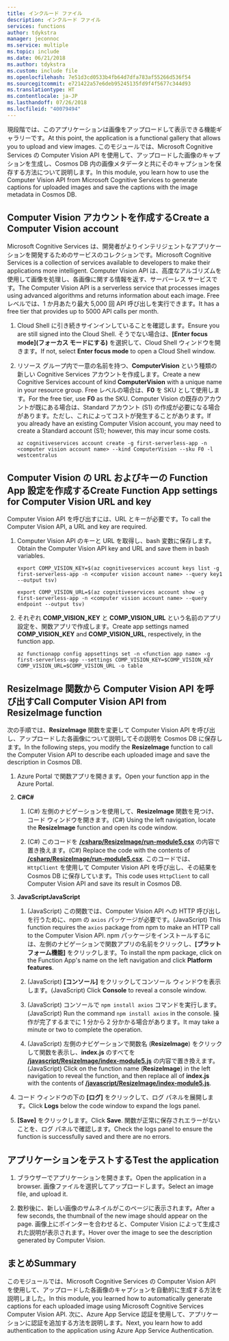 ```yaml
---
title: インクルード ファイル
description: インクルード ファイル
services: functions
author: tdykstra
manager: jeconnoc
ms.service: multiple
ms.topic: include
ms.date: 06/21/2018
ms.author: tdykstra
ms.custom: include file
ms.openlocfilehash: 7e51d3cd0533b4fb64d7dfa783af55266d536f54
ms.sourcegitcommit: e721422a57e6deb95245135fd9f4f5677c344d93
ms.translationtype: HT
ms.contentlocale: ja-JP
ms.lasthandoff: 07/26/2018
ms.locfileid: "40079494"
---
```

<span data-ttu-id="ee663-103">現段階では、このアプリケーションは画像をアップロードして表示できる機能ギャラリーです。</span><span class="sxs-lookup"><span data-stu-id="ee663-103">At this point, the application is a functional gallery that allows you to upload and view images.</span></span> <span data-ttu-id="ee663-104">このモジュールでは、Microsoft Cognitive Services の Computer Vision API を使用して、アップロードした画像のキャプションを生成し、Cosmos DB 内の画像メタデータと共にそのキャプションを保存する方法について説明します。</span><span class="sxs-lookup"><span data-stu-id="ee663-104">In this module, you learn how to use the Computer Vision API from Microsoft Cognitive Services to generate captions for uploaded images and save the captions with the image metadata in Cosmos DB.</span></span>

## <a name="create-a-computer-vision-account"></a><span data-ttu-id="ee663-105">Computer Vision アカウントを作成する</span><span class="sxs-lookup"><span data-stu-id="ee663-105">Create a Computer Vision account</span></span>

<span data-ttu-id="ee663-106">Microsoft Cognitive Services は、開発者がよりインテリジェントなアプリケーションを開発するためのサービスのコレクションです。</span><span class="sxs-lookup"><span data-stu-id="ee663-106">Microsoft Cognitive Services is a collection of services available to developers to make their applications more intelligent.</span></span> <span data-ttu-id="ee663-107">Computer Vision API は、高度なアルゴリズムを使用して画像を処理し、各画像に関する情報を返す、サーバーレス サービスです。</span><span class="sxs-lookup"><span data-stu-id="ee663-107">The Computer Vision API is a serverless service that processes images using advanced algorithms and returns information about each image.</span></span> <span data-ttu-id="ee663-108">Free レベルでは、1 か月あたり最大 5,000 回 API 呼び出しを実行できます。</span><span class="sxs-lookup"><span data-stu-id="ee663-108">It has a free tier that provides up to 5000 API calls per month.</span></span>

1. <span data-ttu-id="ee663-109">Cloud Shell に引き続きサインインしていることを確認します。</span><span class="sxs-lookup"><span data-stu-id="ee663-109">Ensure you are still signed into the Cloud Shell.</span></span> <span data-ttu-id="ee663-110">そうでない場合は、**[Enter focus mode]\(フォーカス モードにする\)** を選択して、Cloud Shell ウィンドウを開きます。</span><span class="sxs-lookup"><span data-stu-id="ee663-110">If not, select **Enter focus mode** to open a Cloud Shell window.</span></span> 

1. <span data-ttu-id="ee663-111">リソース グループ内で一意の名前を持つ、**ComputerVision** という種類の新しい Cognitive Services アカウントを作成します。</span><span class="sxs-lookup"><span data-stu-id="ee663-111">Create a new Cognitive Services account of kind **ComputerVision** with a unique name in your resource group.</span></span> <span data-ttu-id="ee663-112">Free レベルの場合は、**F0** を SKU として使用します。</span><span class="sxs-lookup"><span data-stu-id="ee663-112">For the free tier, use **F0** as the SKU.</span></span> <span data-ttu-id="ee663-113">Computer Vision の既存のアカウントが既にある場合は、Standard アカウント (S1) の作成が必要になる場合があります。ただし、これによってコストが発生することがあります。</span><span class="sxs-lookup"><span data-stu-id="ee663-113">If you already have an existing Computer Vision account, you may need to create a Standard account (S1); however, this may incur some costs.</span></span>

    ```azurecli
    az cognitiveservices account create -g first-serverless-app -n <computer vision account name> --kind ComputerVision --sku F0 -l westcentralus
    ```


## <a name="create-function-app-settings-for-computer-vision-url-and-key"></a><span data-ttu-id="ee663-114">Computer Vision の URL およびキーの Function App 設定を作成する</span><span class="sxs-lookup"><span data-stu-id="ee663-114">Create Function App settings for Computer Vision URL and key</span></span>

<span data-ttu-id="ee663-115">Computer Vision API を呼び出すには、URL とキーが必要です。</span><span class="sxs-lookup"><span data-stu-id="ee663-115">To call the Computer Vision API, a URL and key are required.</span></span>

1. <span data-ttu-id="ee663-116">Computer Vision API のキーと URL を取得し、bash 変数に保存します。</span><span class="sxs-lookup"><span data-stu-id="ee663-116">Obtain the Computer Vision API key and URL and save them in bash variables.</span></span>

    ```azurecli
    export COMP_VISION_KEY=$(az cognitiveservices account keys list -g first-serverless-app -n <computer vision account name> --query key1 --output tsv)
    ```
    ```azurecli
    export COMP_VISION_URL=$(az cognitiveservices account show -g first-serverless-app -n <computer vision account name> --query endpoint --output tsv)
    ```

1. <span data-ttu-id="ee663-117">それぞれ **COMP_VISION_KEY** と **COMP_VISION_URL** という名前のアプリ設定を、関数アプリで作成します。</span><span class="sxs-lookup"><span data-stu-id="ee663-117">Create app settings named **COMP_VISION_KEY** and **COMP_VISION_URL**, respectively, in the function app.</span></span>

    ```azurecli
    az functionapp config appsettings set -n <function app name> -g first-serverless-app --settings COMP_VISION_KEY=$COMP_VISION_KEY COMP_VISION_URL=$COMP_VISION_URL -o table
    ```


## <a name="call-computer-vision-api-from-resizeimage-function"></a><span data-ttu-id="ee663-118">ResizeImage 関数から Computer Vision API を呼び出す</span><span class="sxs-lookup"><span data-stu-id="ee663-118">Call Computer Vision API from ResizeImage function</span></span>

<span data-ttu-id="ee663-119">次の手順では、**ResizeImage** 関数を変更して Computer Vision API を呼び出し、アップロードした各画像について説明してその説明を Cosmos DB に保存します。</span><span class="sxs-lookup"><span data-stu-id="ee663-119">In the following steps, you modify the **ResizeImage** function to call the Computer Vision API to describe each uploaded image and save the description in Cosmos DB.</span></span>

1. <span data-ttu-id="ee663-120">Azure Portal で関数アプリを開きます。</span><span class="sxs-lookup"><span data-stu-id="ee663-120">Open your function app in the Azure Portal.</span></span>

1. <span data-ttu-id="ee663-121">**C#**</span><span class="sxs-lookup"><span data-stu-id="ee663-121">**C#**</span></span>

    1. <span data-ttu-id="ee663-122">(C#) 左側のナビゲーションを使用して、**ResizeImage** 関数を見つけ、コード ウィンドウを開きます。</span><span class="sxs-lookup"><span data-stu-id="ee663-122">(C#) Using the left navigation, locate the **ResizeImage** function and open its code window.</span></span>

    1. <span data-ttu-id="ee663-123">(C#) このコードを [**/csharp/ResizeImage/run-module5.csx**](https://raw.githubusercontent.com/Azure-Samples/functions-first-serverless-web-application/master/csharp/ResizeImage/run-module5.csx) の内容で置き換えます。</span><span class="sxs-lookup"><span data-stu-id="ee663-123">(C#) Replace the code with the contents of [**/csharp/ResizeImage/run-module5.csx**](https://raw.githubusercontent.com/Azure-Samples/functions-first-serverless-web-application/master/csharp/ResizeImage/run-module5.csx).</span></span> <span data-ttu-id="ee663-124">このコードでは、`HttpClient` を使用して Computer Vision API を呼び出し、その結果を Cosmos DB に保存しています。</span><span class="sxs-lookup"><span data-stu-id="ee663-124">This code uses `HttpClient` to call Computer Vision API and save its result in Cosmos DB.</span></span>

1. <span data-ttu-id="ee663-125">**JavaScript**</span><span class="sxs-lookup"><span data-stu-id="ee663-125">**JavaScript**</span></span>

    1. <span data-ttu-id="ee663-126">(JavaScript) この関数では、Computer Vision API への HTTP 呼び出しを行うために、npm の `axios` パッケージが必要です。</span><span class="sxs-lookup"><span data-stu-id="ee663-126">(JavaScript) This function requires the `axios` package from npm to make an HTTP call to the Computer Vision API.</span></span> <span data-ttu-id="ee663-127">npm パッケージをインストールするには、左側のナビゲーションで関数アプリの名前をクリックし、**[プラットフォーム機能]** をクリックします。</span><span class="sxs-lookup"><span data-stu-id="ee663-127">To install the npm package, click on the Function App's name on the left navigation and click **Platform features**.</span></span>

    1. <span data-ttu-id="ee663-128">(JavaScript) **[コンソール]** をクリックしてコンソール ウィンドウを表示します。</span><span class="sxs-lookup"><span data-stu-id="ee663-128">(JavaScript) Click **Console** to reveal a console window.</span></span>

    1. <span data-ttu-id="ee663-129">(JavaScript) コンソールで `npm install axios` コマンドを実行します。</span><span class="sxs-lookup"><span data-stu-id="ee663-129">(JavaScript) Run the command `npm install axios` in the console.</span></span> <span data-ttu-id="ee663-130">操作が完了するまでに 1 分から 2 分かかる場合があります。</span><span class="sxs-lookup"><span data-stu-id="ee663-130">It may take a minute or two to complete the operation.</span></span>

    1. <span data-ttu-id="ee663-131">(JavaScript) 左側のナビゲーションで関数名 (**ResizeImage**) をクリックして関数を表示し、**index.js** のすべてを [**/javascript/ResizeImage/index-module5.js**](https://raw.githubusercontent.com/Azure-Samples/functions-first-serverless-web-application/master/javascript/ResizeImage/index-module5.js) の内容で置き換えます。</span><span class="sxs-lookup"><span data-stu-id="ee663-131">(JavaScript) Click on the function name (**ResizeImage**) in the left navigation to reveal the function, and then replace all of **index.js** with the contents of [**/javascript/ResizeImage/index-module5.js**](https://raw.githubusercontent.com/Azure-Samples/functions-first-serverless-web-application/master/javascript/ResizeImage/index-module5.js).</span></span>

1. <span data-ttu-id="ee663-132">コード ウィンドウの下の **[ログ]** をクリックして、ログ パネルを展開します。</span><span class="sxs-lookup"><span data-stu-id="ee663-132">Click **Logs** below the code window to expand the logs panel.</span></span>

1. <span data-ttu-id="ee663-133">**[Save]** をクリックします。</span><span class="sxs-lookup"><span data-stu-id="ee663-133">Click **Save**.</span></span> <span data-ttu-id="ee663-134">関数が正常に保存されエラーがないことを、ログ パネルで確認します。</span><span class="sxs-lookup"><span data-stu-id="ee663-134">Check the logs panel to ensure the function is successfully saved and there are no errors.</span></span>


## <a name="test-the-application"></a><span data-ttu-id="ee663-135">アプリケーションをテストする</span><span class="sxs-lookup"><span data-stu-id="ee663-135">Test the application</span></span>

1. <span data-ttu-id="ee663-136">ブラウザーでアプリケーションを開きます。</span><span class="sxs-lookup"><span data-stu-id="ee663-136">Open the application in a browser.</span></span> <span data-ttu-id="ee663-137">画像ファイルを選択してアップロードします。</span><span class="sxs-lookup"><span data-stu-id="ee663-137">Select an image file, and upload it.</span></span>

1. <span data-ttu-id="ee663-138">数秒後に、新しい画像のサムネイルがこのページに表示されます。</span><span class="sxs-lookup"><span data-stu-id="ee663-138">After a few seconds, the thumbnail of the new image should appear on the page.</span></span> <span data-ttu-id="ee663-139">画像上にポインターを合わせると、Computer Vision によって生成された説明が表示されます。</span><span class="sxs-lookup"><span data-stu-id="ee663-139">Hover over the image to see the description generated by Computer Vision.</span></span>


## <a name="summary"></a><span data-ttu-id="ee663-140">まとめ</span><span class="sxs-lookup"><span data-stu-id="ee663-140">Summary</span></span>

<span data-ttu-id="ee663-141">このモジュールでは、Microsoft Cognitive Services の Computer Vision API を使用して、アップロードした各画像のキャプションを自動的に生成する方法を説明しました。</span><span class="sxs-lookup"><span data-stu-id="ee663-141">In this module, you learned how to automatically generate captions for each uploaded image using Microsoft Cognitive Services Computer Vision API.</span></span> <span data-ttu-id="ee663-142">次に、Azure App Service 認証を使用して、アプリケーションに認証を追加する方法を説明します。</span><span class="sxs-lookup"><span data-stu-id="ee663-142">Next, you learn how to add authentication to the application using Azure App Service Authentication.</span></span>